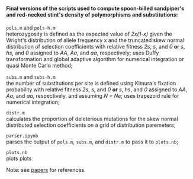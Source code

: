 #### Final versions of the scripts used to compute spoon-billed sandpiper's and red-necked stint's density of polymorphisms and substitutions:

`pols.m` and `pols-h.m`\
heterozygosity is defined as the expected value of _2x(1-x)_ given the Wright's distribution of allele frequency x and the truncated skew normal distribution of selection coefficients with relative fitness _2s_, _s_, and _0_ __or__ _s_, _hs_, and _0_ assigned to _AA_, _Aa_, and _aa_, respectively; uses Duffy transformation and global adaptive algorithm for numerical integration or quasi Monte Carlo method;

`subs.m` and `subs-h.m`\
the number of substitutions per site is defined using Kimura's fixation probability with relative fitness _2s_, _s_, and _0_ __or__ _s_, _hs_, and _0_ assigned to _AA_, _Aa_, and _aa_, respectively, and assuming _N_ = _Ne_; uses trapezoid rule for numerical integration;

`distr.m`\
calculates the proportion of deleterious mutations for the skew normal distributed selection coefficients on a grid of distribution paremeters;

`parser.ipynb`\
parses the output of `pols.m`, `subs.m`, and `distr.m` to pass it to `plots.nb`;

`plots.nb`\
plots plots

Note: see [papers](../../papers) for references.
